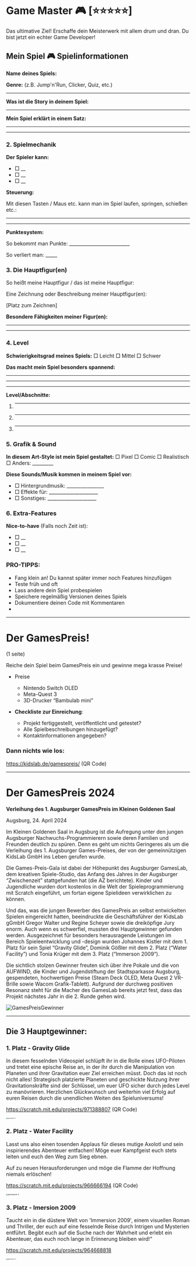 # Game Master 🎮 [⭐⭐⭐⭐⭐]
Das ultimative Ziel! Erschaffe dein Meisterwerk mit allem drum und dran. Du bist jetzt ein echter Game Developer!

## **Mein Spiel 🎮** **Spielinformationen**

**Name deines Spiels:** 

**Genre:** (z.B. Jump'n'Run, Clicker, Quiz, etc.)

---

**Was ist die Story in deinem Spiel:**





---

**Mein Spiel erklärt in einem Satz:**





---

---

### **2\. Spielmechanik**

**Der Spieler kann:**

- □ _\_  
- □ _\_  
- □ _\_

**Steuerung:**

Mit diesen Tasten / Maus etc. kann man im Spiel laufen, springen, schießen etc.:

---

- ---

**Punktesystem:** 

So bekommt man Punkte: \_\_\_\_\_\_\_\_\_\_\_\_\_\_\_\_\_\_\_\_\_\_\_\_\_\_ 

So verliert man: _\_\_\_\_

### **3\. Die Hauptfigur(en)**

So heißt meine Hauptfigur / das ist meine Hauptfigur:

Eine Zeichnung oder Beschreibung meiner Hauptfigur(en):

\[Platz zum Zeichnen\]





**Besondere Fähigkeiten meiner Figur(en):**





- ---

- ---

### **4\. Level**

**Schwierigkeitsgrad meines Spiels:** □ Leicht  □ Mittel  □ Schwer

**Das macht mein Spiel besonders spannend:**

- ---

- ---

- ---

**Level/Abschnitte:**

1. ---

2. ---

3. ---

### **5\. Grafik & Sound**

**In diesem Art-Style ist mein Spiel gestaltet:** □ Pixel  □ Comic  □ Realistisch  □ Anders: \_\_\_\_\_\_\_\_\_

**Diese Sounds/Musik kommen in meinem Spiel vor:**

- □ Hintergrundmusik: \_\_\_\_\_\_\_\_\_\_\_\_\_\_\_\_  
- □ Effekte für: \_\_\_\_\_\_\_\_\_\_\_\_\_\_\_\_\_\_\_\_\_  
- □ Sonstiges: \_\_\_\_\_\_\_\_\_\_\_\_\_\_\_\_\_\_\_\_\_

### **6\. Extra-Features**

**Nice-to-have** (Falls noch Zeit ist):

- □ _\_  
- □ _\_  
- □ _\_

### **PRO-TIPPS:**

- Fang klein an\! Du kannst später immer noch Features hinzufügen  
- Teste früh und oft  
- Lass andere dein Spiel probespielen  
- Speichere regelmäßig Versionen deines Spiels  
- Dokumentiere deinen Code mit Kommentaren  
- 

---

# Der GamesPreis!

(1 seite)

Reiche dein Spiel beim GamesPreis ein und gewinne mega krasse Preise!

- Preise

  - Nintendo Switch OLED
  - Meta-Quest 3
  - 3D-Drucker “Bambulab mini”

- **Checkliste zur Einreichung**:

  - Projekt fertiggestellt, veröffentlicht und getestet?
  - Alle Spielbeschreibungen hinzugefügt?
  - Kontaktinformationen angegeben?


### Dann nichts wie los:
https://kidslab.de/gamespreis/ (QR Code)

---



# Der GamesPreis 2024

**Verleihung des 1. Augsburger GamesPreis im Kleinen Goldenen Saal**

Augsburg, 24. April 2024

Im Kleinen Goldenen Saal in Augsburg ist die Aufregung unter den jungen  Augsburger Nachwuchs-Programmierern sowie deren Familien und Freunden  deutlich zu spüren. Denn es geht um nichts Geringeres als um die  Verleihung des 1. Augsburger Games-Preises, der von der gemeinnützigen  KidsLab GmbH ins Leben gerufen wurde. 

Die Games-Preis-Gala ist  dabei der Höhepunkt des Augsburger GamesLab, dem kreativen  Spiele-Studio, das Anfang des Jahres in der Augsburger “Zwischenzeit”  stattgefunden hat (die AZ berichtete). Kinder und Jugendliche wurden  dort kostenlos in die Welt der Spieleprogrammierung mit Scratch  eingeführt, um fortan eigene Spielideen verwirklichen zu können. 

Und das, was die jungen Bewerber des GamesPreis an selbst entwickelten  Spielen eingereicht hatten, beeindruckte die Geschäftsführer der KidsLab gGmbH Gregor Walter und Regine Scheyer sowie die dreiköpfige Jury  enorm. Auch wenn es schwerfiel, mussten drei Hauptgewinner gefunden  werden. Ausgezeichnet für besonders herausragende Leistungen im Bereich  Spieleentwicklung und -design wurden Johannes Kistler mit dem 1. Platz  für sein Spiel “Gravity Glide”, Dominik Gößler mit dem 2. Platz (“Water  Facility”) und Tonia Krüger mit dem 3. Platz (“Immerson 2009”). 

Die sichtlich stolzen Gewinner freuten sich über ihre Pokale und die von  AUFWIND, die Kinder und Jugendstiftung der Stadtsparkasse Augsburg,  gespendeten, hochwertigen Preise (Steam Deck OLED, Meta Quest 2  VR-Brille sowie Wacom Grafik-Tablett). Aufgrund der durchweg positiven  Resonanz steht für die Macher des GamesLab bereits jetzt fest, dass das  Projekt nächstes Jahr in die 2. Runde gehen wird.

![GamesPreisGewinner](bilder/GamesPreisGewinner.jpg)

---



## Die 3 Hauptgewinner:

### 1. Platz - Gravity Glide

In diesem fesselnden Videospiel schlüpft ihr in die Rolle eines UFO-Piloten und tretet eine epische Reise an, in der ihr durch die Manipulation von Planeten und ihrer Gravitation euer Ziel erreichen müsst. Doch das ist noch nicht alles! Strategisch platzierte Planeten und geschickte Nutzung ihrer Gravitationskräfte sind der Schlüssel, um euer UFO sicher durch jedes Level zu manövrieren. Herzlichen Glückwunsch und weiterhin viel Erfolg auf euren Reisen durch die unendlichen Weiten des Spieluniversums!

https://scratch.mit.edu/projects/971388807 (QR Code)

<img src="bilder/gamespreis-1.png" alt="gamespreis-1" style="zoom:25%;" />

### 2. Platz - Water Facility

Lasst uns also einen tosenden Applaus für dieses mutige Axolotl und sein inspirierendes Abenteuer entfachen! Möge euer Kampfgeist euch stets leiten und euch den Weg zum Sieg ebnen.

Auf zu neuen Herausforderungen und möge die Flamme der Hoffnung niemals erlöschen!

https://scratch.mit.edu/projects/966666194 (QR Code)

<img src="bilder/gamespreis-2.png" alt="gamespreis-2" style="zoom: 33%;" />

### 3. Platz - Imersion 2009 

Taucht ein in die düstere Welt von 'Immersion 2009', einem visuellen Roman und Thriller, der euch auf eine fesselnde Reise durch Intrigen und Mysterien entführt. Begibt euch auf die Suche nach der Wahrheit und erlebt ein Abenteuer, das euch noch lange in Erinnerung bleiben wird!"

https://scratch.mit.edu/projects/964668818

<img src="bilder/gamespreis-3.png" alt="gamespreis-3" style="zoom:25%;" />

